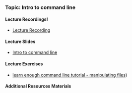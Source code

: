 ### Topic: Intro to command line

#### Lecture Recordings!
- [Lecture Recording](https://vimeo.com/340233746/cfd2e73b9a)

#### Lecture Slides
- [Intro to command line](https://docs.google.com/presentation/d/1R8oyN7lJV8P9sw7Lt4Z6RnGju2L_5e2XbYYJ78meQIY/edit#slide=id.p)

#### Lecture Exercises
- [learn enough command line tutorial - manipulating files](https://www.learnenough.com/command-line-tutorial/manipulating_files))

#### Additional Resources Materials






